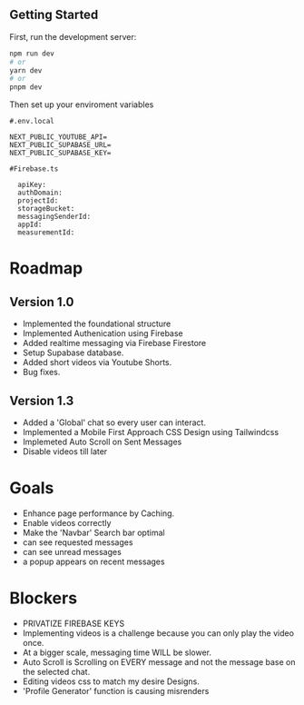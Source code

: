 ## Getting Started

First, run the development server:

```bash
npm run dev
# or
yarn dev
# or
pnpm dev
```

Then set up your enviroment variables

```
#.env.local

NEXT_PUBLIC_YOUTUBE_API=
NEXT_PUBLIC_SUPABASE_URL=
NEXT_PUBLIC_SUPABASE_KEY=

```

```
#Firebase.ts

  apiKey:
  authDomain:
  projectId:
  storageBucket:
  messagingSenderId:
  appId:
  measurementId:
```

# Roadmap

## Version 1.0

- Implemented the foundational structure
- Implemented Authenication using Firebase
- Added realtime messaging via Firebase Firestore
- Setup Supabase database.
- Added short videos via Youtube Shorts.
- Bug fixes.

## Version 1.3

- Added a 'Global' chat so every user can interact.
- Implemented a Mobile First Approach CSS Design using Tailwindcss
- Implemeted Auto Scroll on Sent Messages
- Disable videos till later

# Goals

- Enhance page performance by Caching.
- Enable videos correctly
- Make the 'Navbar' Search bar optimal
- can see requested messages
- can see unread messages
- a popup appears on recent messages

# Blockers

- PRIVATIZE FIREBASE KEYS
- Implementing videos is a challenge because you can only play the video once.
- At a bigger scale, messaging time WILL be slower.
- Auto Scroll is Scrolling on EVERY message and not the message base on the selected chat.
- Editing videos css to match my desire Designs.
- 'Profile Generator' function is causing misrenders
